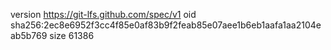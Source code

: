 version https://git-lfs.github.com/spec/v1
oid sha256:2ec8e6952f3cc4f85e0af83b9f2feab85e07aee1b6eb1aafa1aa2104eab5b769
size 61386
